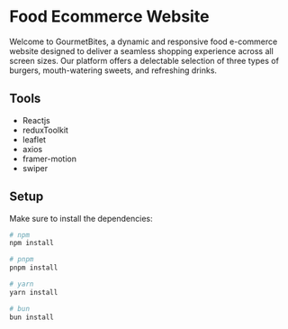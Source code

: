 <h1> Food Ecommerce Website </h1>
<p>Welcome to GourmetBites, a dynamic and responsive food e-commerce website designed to deliver a seamless shopping experience across all screen sizes. Our platform offers a delectable selection of three types of burgers, mouth-watering sweets, and refreshing drinks.
</p>

<h2>Tools</h2>
<ul>
  <li>Reactjs</li>
  <li>reduxToolkit</li>
  <li>leaflet</li>
  <li>axios</li>
  <li>framer-motion</li>
  <li>swiper</li>
</ul>

<h2>Setup</h2>
<p>Make sure to install the dependencies:</p>

```bash
# npm
npm install

# pnpm
pnpm install

# yarn
yarn install

# bun
bun install
```
